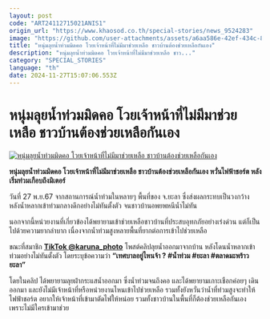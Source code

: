 ```yaml
---
layout: post
code: "ART24112715021ANIS1"
origin_url: "https://www.khaosod.co.th/special-stories/news_9524283"
image: "https://github.com/user-attachments/assets/a6aa586e-42ef-434c-8e3c-9eff27295d02"
title: "หนุ่มลุยน้ำท่วมมิดคอ โวยเจ้าหน้าที่ไม่มีมาช่วยเหลือ ชาวบ้านต้องช่วยเหลือกันเอง"
description: "หนุ่มลุยน้ำท่วมมิดคอ โวยเจ้าหน้าที่ไม่มีมาช่วยเหลือ ชาว..."
category: "SPECIAL_STORIES"
language: "th"
date: 2024-11-27T15:07:06.553Z
---
```


# หนุ่มลุยน้ำท่วมมิดคอ โวยเจ้าหน้าที่ไม่มีมาช่วยเหลือ ชาวบ้านต้องช่วยเหลือกันเอง

[![หนุ่มลุยน้ำท่วมมิดคอ โวยเจ้าหน้าที่ไม่มีมาช่วยเหลือ ชาวบ้านต้องช่วยเหลือกันเอง](https://www.khaosod.co.th/wpapp/uploads/2024/11/numttoto.jpg "หนุ่มลุยน้ำท่วมมิดคอ โวยเจ้าหน้าที่ไม่มีมาช่วยเหลือ ชาวบ้านต้องช่วยเหลือกันเอง")](https://www.khaosod.co.th/wpapp/uploads/2024/11/numttoto.jpg)

**หนุ่มลุยน้ำท่วมมิดคอ โวยเจ้าหน้าที่ไม่มีมาช่วยเหลือ ชาวบ้านต้องช่วยเหลือกันเอง หวั่นไฟฟ้าชอร์ต หลังเริ่มท่วมเกือบถึงมิเตอร์**

วันที่ 27 พ.ย.67 จากสถานการณ์น้ำท่วมในหลายๆ พื้นที่ของ จ.ยะลา ซึ่งส่งผลกระทบเป็นวงกว้าง หลังน้ำหลากเข้าท่วมกลางดึกอย่างไม่ทันตั้งตัว จนชาวบ้านอพยพหนีน้ำไม่ทัน

นอกจากนี้หน่วยงานที่เกี่ยวข้องได้พยายามเข้าช่วยเหลือชาวบ้านที่ประสบอุทกภัยอย่างเร่งด่วน แต่ก็เป็นไปด้วยความยากลำบาก เนื่องจากน้ำท่วมสูงหลายพื้นที่ยากต่อการเข้าไปช่วยเหลือ

ขณะที่สมาชิก **[TikTok @karuna\_photo](https://www.tiktok.com/@karuna_photo/video/7441752728914709768)** โพสต์คลิปลุยน้ำออกมาจากบ้าน หลังโดนน้ำหลากเข้าท่วมอย่างไม่ทันตั้งตัว โดยระบุข้อความว่า **“เทศบาลอยู่ไหนจ้า ? #นํ้าท่วม #ยะลา #ตลาดมะพร้าวยะลา”**

โดยในคลิป ได้พยายามลุยฝ่ากระแสน้ำออกมา ซึ่งน้ำท่วมจนถึงคอ และได้พยายามเกาะเชือกค่อยๆ เดินออกมา และยังไม่มีเจ้าหน้าที่หรือหน่วยงานไหนเข้าไปช่วยเหลือ รวมทั้งยังหวั่นว่าน้ำที่ท่วมสูงจะทำให้ไฟฟ้าชอร์ต อยากให้เจ้าหน้าที่เข้ามาตัดไฟให้หน่อย รวมทั้งชาวบ้านในพื้นที่ก็ต้องช่วยเหลือกันเอง เพราะไม่มีใครเข้ามาช่วย


